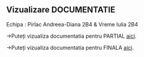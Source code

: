 ## Vizualizare DOCUMENTATIE 
Echipa : 
Pirlac Andreea-Diana 2B4 &
Vreme Iulia 2B4

->Puteți vizualiza documentatia pentru PARTIAL [aici](https://iulica04.github.io/RomanianDrugExplorer/Documentatie.html).

->Puteți vizualiza documentatia pentru FINALA [aici]([https://docs.google.com/document/d/1Yxdhd9fqQlxNvFEvOvoO7vEbFi2M2DDkZIcRO0QCArc/edit]).
